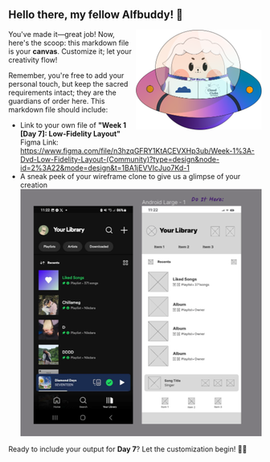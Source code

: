 ## Hello there, my fellow Alfbuddy! 💖

<img align="right" width="250px" src="../../assets/alf/alf-ufo.png">

You've made it—great job! Now, here's the scoop: this markdown file is your **canvas**. Customize it; let your creativity flow!

Remember, you're free to add your personal touch, but keep the sacred requirements intact; they are the guardians of order here. This markdown file should include:
- Link to your own file of **"Week 1 [Day 7]: Low-Fidelity Layout"**
Figma Link: https://www.figma.com/file/n3hzqGFRY1KtACEVXHp3ub/Week-1%3A-Dvd-Low-Fidelity-Layout-(Community)?type=design&node-id=2%3A22&mode=design&t=1BA1jEVVIcJuo7Kd-1
- A sneak peek of your wireframe clone to give us a glimpse of your creation
![Alt text](<Screenshot 2024-01-17 165552.png>)


Ready to include your output for **Day 7**? Let the customization begin! 🚀✨

<!-- You may now delete and modify the content of this file -->